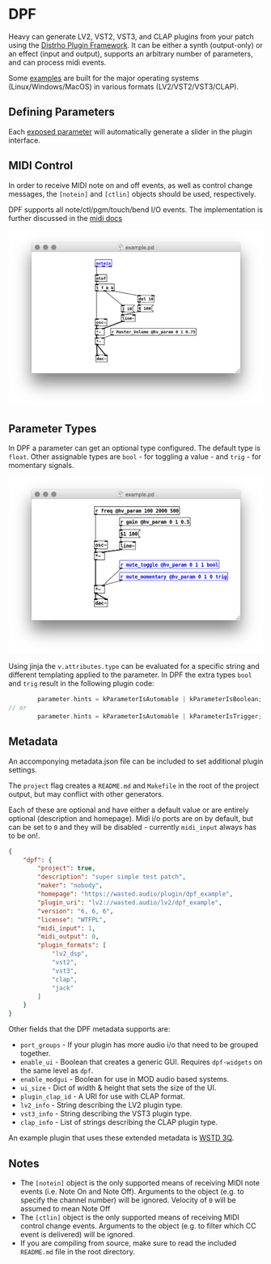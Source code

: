 # DPF

Heavy can generate LV2, VST2, VST3, and CLAP plugins from your patch using the [Distrho Plugin Framework](https://github.com/DISTRHO/DPF). It can be either a synth (output-only) or an effect (input and output), supports an arbitrary number of parameters, and can process midi events.

Some [examples](https://github.com/Wasted-Audio/hvcc-examples-dpf) are built for the major operating systems (Linux/Windows/MacOS) in various formats (LV2/VST2/VST3/CLAP).

## Defining Parameters

Each [exposed parameter](02.getting_started.md#exposing-parameters) will automatically generate a slider in the plugin interface.

## MIDI Control

In order to receive MIDI note on and off events, as well as control change messages, the `[notein]` and `[ctlin]` objects should be used, respectively.

DPF supports all note/ctl/pgm/touch/bend I/O events. The implementation is further discussed in the [midi docs](04.midi.md)

![notein](img/docs_notein.png)

## Parameter Types

In DPF a parameter can get an optional type configured. The default type is `float`. Other assignable types are `bool` - for toggling a value - and `trig` - for momentary signals.

![dpf](img/docs_param_type.png)

Using jinja the `v.attributes.type` can be evaluated for a specific string and different templating applied to the parameter. In DPF the extra types `bool` and `trig` result in the following plugin code:

```c++
        parameter.hints = kParameterIsAutomable | kParameterIsBoolean;
// or
        parameter.hints = kParameterIsAutomable | kParameterIsTrigger;
```

## Metadata

An accomponying metadata.json file can be included to set additional plugin settings.

The `project` flag creates a `README.md` and `Makefile` in the root of the project output, but may conflict with other generators.

Each of these are optional and have either a default value or are entirely optional (description and homepage). Midi i/o ports are on by default, but can be set to `0` and they will be disabled - currently `midi_input` always has to be on!.

```json
{
    "dpf": {
        "project": true,
        "description": "super simple test patch",
        "maker": "nobody",
        "homepage": "https://wasted.audio/plugin/dpf_example",
        "plugin_uri": "lv2://wasted.audio/lv2/dpf_example",
        "version": "6, 6, 6",
        "license": "WTFPL",
        "midi_input": 1,
        "midi_output": 0,
        "plugin_formats": [
            "lv2_dsp",
            "vst2",
            "vst3",
            "clap",
            "jack"
        ]
    }
}
```

Other fields that the DPF metadata supports are:

* `port_groups` - If your plugin has more audio i/o that need to be grouped together.
* `enable_ui` - Boolean that creates a generic GUI. Requires `dpf-widgets` on the same level as `dpf`.
* `enable_modgui` - Boolean for use in MOD audio based systems.
* `ui_size` - Dict of width & height that sets the size of the UI.
* `plugin_clap_id` - A URI for use with CLAP format.
* `lv2_info` - String describing the LV2 plugin type.
* `vst3_info` - String describing the VST3 plugin type.
* `clap_info` - List of strings describing the CLAP plugin type.

An example plugin that uses these extended metadata is [WSTD 3Q](https://github.com/Wasted-Audio/wstd-3q).

## Notes

* The `[notein]` object is the only supported means of receiving MIDI note events (i.e. Note On and Note Off). Arguments to the object (e.g. to specify the channel number) will be ignored. Velocity of `0` will be assumed to mean Note Off
* The `[ctlin]` object is the only supported means of receiving MIDI control change events. Arguments to the object (e.g. to filter which CC event is delivered) will be ignored.
* If you are compiling from source, make sure to read the included `README.md` file in the root directory.
